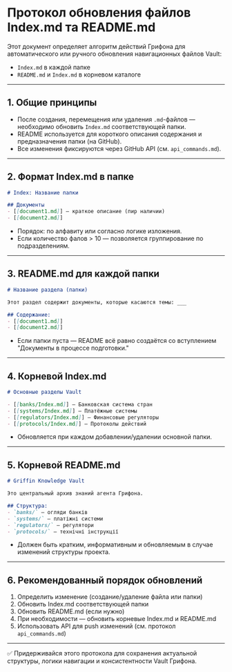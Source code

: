 # Протокол обновления файлов Index.md та README.md

Этот документ определяет алгоритм действий Грифона для автоматического или ручного обновления навигационных файлов Vault:
- `Index.md` в каждой папке
- `README.md` и `Index.md` в корневом каталоге
---

## 1. Общие принципы

- После создания, перемещения или удаления `.md`-файлов — необходимо обновить `Index.md` соответствующей папки.
- README используется для короткого описания содержания и предназначения папки (на GitHub).
- Все изменения фиксируются через GitHub API (см. `api_commands.md`).

---

## 2. Формат Index.md в папке

```markdown
# Index: Название папки

## Документы
- [[document1.md]] — краткое описание (пир наличии)
- [[document2.md]]
```

- Порядок: по алфавиту или согласно логике изложения.
- Если количество фалов > 10 — позволяется группирование по подразделениям.

---

## 3. README.md для каждой папки

```markdown
# Название раздела (папки)

Этот раздел содержит документы, которые касаются темы: ___

## Содержание:
- [[document1.md]]
- [[document2.md]]
```

- Если папки пуста — README всё равно создаётся со вступлением "Документы в процессе подготовки."

---

## 4. Корневой Index.md

```markdown
# Основные разделы Vault

- [[banks/Index.md]] — Банковская система стран
- [[systems/Index.md]] — Платёжные системы
- [[regulators/Index.md]] — Финансовые регуляторы
- [[protocols/Index.md]] — Протоколы действий
```

- Обновляется при каждом добавлении/удалении основной папки.

---

## 5. Корневой README.md

```markdown
# Griffin Knowledge Vault

Это центральный архив знаний агента Грифона.

## Структура:
- `banks/` — огляди банків
- `systems/` — платіжні системи
- `regulators/` — регулятори
- `protocols/` — технічні інструкції
```

- Должен быть кратким, информативным и обновляемым в случае изменений структуры проекта.

---

## 6. Рекомендованный порядок обновлений

1. Определить изменение (создание/удаление файла или папки)
2. Обновить Index.md соответствующей папки
3. Обновить README.md (если нужно)
4. При необходимости — обновить корневые Index.md и README.md
5. Использовать API для push изменений (см. протокол `api_commands.md`)

---

✅ Придерживайся этого протокола для сохранения актуальной структуры, логики навигации и консистентности  Vault Грифона.
